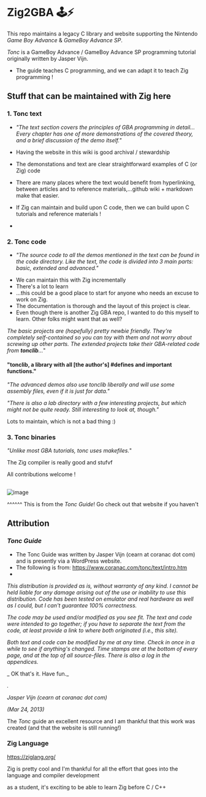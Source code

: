 # Zig2GBA 🕹️⚡

This repo maintains a legacy C library and website supporting the Nintendo _Game Boy Advance_ & _GameBoy Advance SP_. 

_Tonc_ is a GameBoy Advance / GameBoy Advance SP programming tutorial originally written by Jasper Vijn.
  - The guide teaches C programming, and we can adapt it to teach Zig programming ! 

## Stuff that can be maintained with Zig here

### 1.  Tonc text
- _"The text section covers the principles of GBA programming in detail... Every chapter has one of more demonstrations of the covered theory, and a brief discussion of the demo itself."_

+ Having the website in this wiki is good archival / stewardship
+ The demonstations and text are clear straightforward examples of C (or Zig) code
+ There are many places where the text would benefit from hyperlinking, between articles and to reference materials,...github wiki + markdown make that easier. 

+ If Zig can maintain and build upon C code, then we can build upon C tutorials and reference materials !
+ 
### 2. Tonc code
- _"The source code to all the demos mentioned in the text can be found in the code directory. Like the text, the code is divided into 3 main parts: basic, extended and advanced."_

+ We can maintain this with Zig incrementally
+ There's a lot to learn
+ ...this could be a good place to start for anyone who needs an excuse to work on Zig.
+   The documentation is thorough and the layout of this project is clear.
+   Even though there is another Zig GBA repo, I wanted to do this myself to learn. Other folks might want that as well?
  
   _The basic projects are (hopefully) pretty newbie friendly. They're completely self-contained so you can toy with them and not worry about screwing up other parts. The extended projects take their GBA-related code from **tonclib**..._"

#### "tonclib, a library with all [the author's] #defines and important functions." 
_"The advanced demos also use tonclib liberally and will use some assembly files, even if it is just for data."_ 

_"There is also a lab directory with a few interesting projects, but which might not be quite ready. Still interesting to look at, though."_

Lots to maintain, which is not a bad thing :)

### 3. Tonc binaries 

_"Unlike most GBA tutorials, tonc uses makefiles._"

The Zig compiler is really good and stufvf



All contributions welcome ! 



## 
![image](https://github.com/user-attachments/assets/eced7658-5edc-4fb2-9e3b-18fb56d3dab8)

^^^^^^ This is from the _Tonc Guide_!
Go check out that website if you haven't 


## Attribution 
### _Tonc Guide_
- The Tonc Guide was written by Jasper Vijn (cearn at coranac dot com) and is presently  via a WordPress website. 
-  The following is from: https://www.coranac.com/tonc/text/intro.htm
-  
_This distribution is provided as is, without warranty of any kind. I cannot be held liable for any damage arising out of the use or inability to use this distribution. Code has been tested on emulator and real hardware as well as I could, but I can't guarantee 100% correctness._

_The code may be used and/or modified as you see fit. The text and code were intended to go together; if you have to separate the text from the code, at least provide a link to where both originated (i.e., this site)._

_Both text and code can be modified by me at any time. Check in once in a while to see if anything's changed. Time stamps are at the bottom of every page, and at the top of all source-files. There is also a log in the appendices._

_ OK that's it. Have fun._

_._

 _Jasper Vijn (cearn at coranac dot com)_
 
_(Mar 24, 2013)_

The _Tonc_ guide an excellent resource and I am thankful that this work was created (and that the website is still running!)

### Zig Language 

https://ziglang.org/

Zig is pretty cool and I'm thankful for all the effort that goes into the language and compiler development 

as a student, it's exciting to be able to learn Zig before C / C++ 

